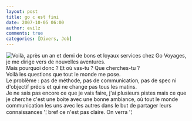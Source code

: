 ```yaml
---
layout: post
title: go c est fini
date: 2007-10-05 06:00
author: evilz
comments: true
categories: [Divers, Job]
---
```

<img src="/images/blog/govoyagesTriste.jpg" class="highlight_box" style="float:left" />
					Voilà, après un an et demi de bons et loyaux services chez Go Voyages, je me dirige vers de nouvelles aventures.<br />
 Mais pourquoi donc ? Et où vas-tu ? Que cherches-tu ? <br />
Voilà les questions que tout le monde me pose.<br />
Le problème : pas de méthode, pas de communication, pas de spec ni d'objectif précis et qui ne change pas tous les matins.<br />
Je ne sais pas encore ce que je vais faire, j'ai plusieurs pistes mais ce que je cherche c'est une boite avec une bonne ambiance, où tout le monde communication les uns avec les autres dans le but de partager leurs connaissances '¦ bref ce n'est pas claire. On verra '¦<br />
